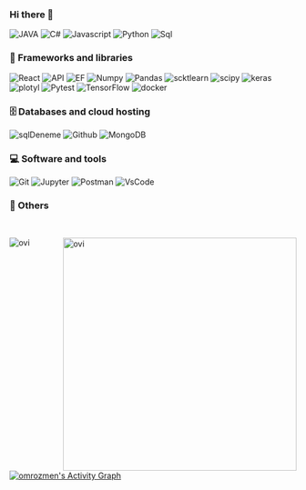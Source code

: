 ### Hi there 👋



![JAVA](https://custom-icon-badges.demolab.com/badge/Java-007396.svg?logo=java&logoColor=white)
![C#](https://custom-icon-badges.demolab.com/badge/C%23-68217A.svg?logo=cs2&logoColor=white)
![Javascript](https://img.shields.io/badge/JavaScript-F7DF1E.svg?logo=javascript&logoColor=black)
![Python](https://img.shields.io/badge/Python-14354C.svg?logo=python&logoColor=white)
![Sql](https://custom-icon-badges.demolab.com/badge/SQL-025E8C.svg?logo=database&logoColor=white)


### 🧰 Frameworks and libraries

<p>
	

![React](https://img.shields.io/badge/React-20232a.svg?logo=react&logoColor=%2361DAFB)
![API](https://img.shields.io/badge/API-5C2D91?logo=.net&logoColor=white)
![EF](https://img.shields.io/badge/Entity%20Framework-5C2D91?logo=.net&logoColor=white)
![Numpy](https://img.shields.io/badge/Numpy-013243.svg?logo=numpy&logoColor=white)
![Pandas](https://img.shields.io/badge/Pandas-150458.svg?logo=pandas&logoColor=white)
![scktlearn](https://img.shields.io/badge/Scikit%20Learn-F7931E.svg?logo=scikit-learn&logoColor=white)
![scipy](https://img.shields.io/badge/SciPy-8CAAE6.svg?logo=scipy&logoColor=white)
![keras](https://img.shields.io/badge/Keras-D00000.svg?logo=keras&logoColor=white)
![plotyl](https://img.shields.io/badge/Plotly-3F4F75.svg?logo=plotly&logoColor=white)
![Pytest](https://img.shields.io/badge/Pytest-0A9EDC.svg?logo=pytest&logoColor=white)
![TensorFlow](https://img.shields.io/badge/TensorFlow-FF6F00.svg?logo=TensorFlow&logoColor=white)
![docker](https://img.shields.io/badge/Docker-2496ED?logo=docker&logoColor=white)
	

</p>

### 🗄️ Databases and cloud hosting

<p>
	
![sqlDeneme](https://img.shields.io/badge/MsSql-CC2927.svg?logo=microsoft-sql-server&logoColor=white)
![Github](https://img.shields.io/badge/GitHub%20Pages-327FC7.svg?logo=github&logoColor=white)
![MongoDB](https://img.shields.io/badge/MongoDB-4ea94b.svg?logo=mongodb&logoColor=white)
	
</p>

### 💻 Software and tools

<p>

![Git](https://img.shields.io/badge/Git-F05033.svg?logo=git&logoColor=white)
![Jupyter](https://img.shields.io/badge/Jupyter-F37626.svg?logo=Jupyter&logoColor=white)
![Postman](https://img.shields.io/badge/Postman-FF6C37?logo=postman&logoColor=white)
![VsCode](https://img.shields.io/badge/Visual%20Studio%20Code-0078d7.svg?logo=visual-studio-code&logoColor=white)

</p>
	
### 🧿 Others
	

	
</div>
<br/>




<p><img align="left" src="https://github-readme-stats.vercel.app/api/top-langs?username=omrozmen&show_icons=true&locale=en&layout=compact&theme=radical" alt="ovi" />
</p>
<p>&nbsp;<img align="right" src="https://github-readme-stats.vercel.app/api?username=omrozmen&show_icons=true&locale=en&theme=radical" alt="ovi" width="410" /></p>
<br><br><br><br><br>


<br>

  <br/>
   <a href="https://github.com/omrozmen"><img alt="omrozmen's Activity Graph" src="https://activity-graph.herokuapp.com/graph?username=omrozmen&custom_title=omrozmen's%20Contribution%20Graph&theme=react-dark" /></a>
  <br/>
  <br/>



